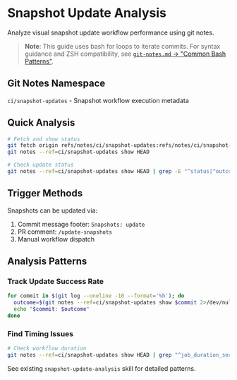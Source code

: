 # Snapshot Update Analysis

Analyze visual snapshot update workflow performance using git notes.

> **Note**: This guide uses bash for loops to iterate commits. For syntax guidance and ZSH compatibility, see [`git-notes.md` → "Common Bash Patterns"](git-notes.md#common-bash-patterns).

## Git Notes Namespace

`ci/snapshot-updates` - Snapshot workflow execution metadata

## Quick Analysis

```bash
# Fetch and show status
git fetch origin refs/notes/ci/snapshot-updates:refs/notes/ci/snapshot-updates
git notes --ref=ci/snapshot-updates show HEAD

# Check update status
git notes --ref=ci/snapshot-updates show HEAD | grep -E "^status|^outcome|^triggered_by"
```

## Trigger Methods

Snapshots can be updated via:
1. Commit message footer: `Snapshots: update`
2. PR comment: `/update-snapshots`
3. Manual workflow dispatch

## Analysis Patterns

### Track Update Success Rate

```bash
for commit in $(git log --oneline -10 --format='%h'); do
  outcome=$(git notes --ref=ci/snapshot-updates show $commit 2>/dev/null | grep "^outcome =" | cut -d'=' -f2 || echo "none")
  echo "$commit: $outcome"
done
```

### Find Timing Issues

```bash
# Check workflow duration
git notes --ref=ci/snapshot-updates show HEAD | grep "^job_duration_seconds"
```

See existing `snapshot-update-analysis` skill for detailed patterns.
